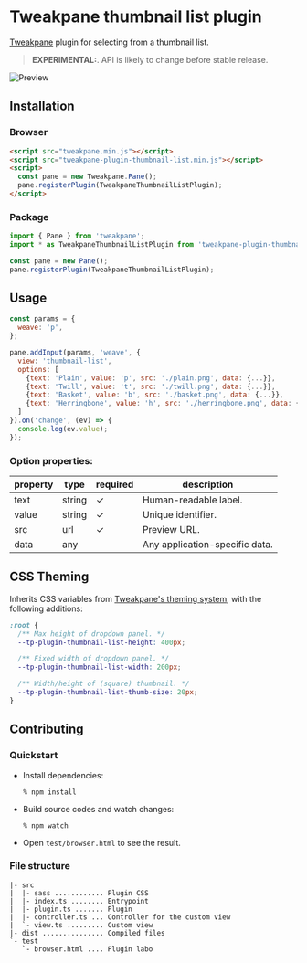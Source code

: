 # Tweakpane thumbnail list plugin

[Tweakpane][tweakpane] plugin for selecting from a thumbnail list.

> **EXPERIMENTAL:**. API is likely to change before stable release.

![Preview](https://github.com/donmccurdy/tweakpane-plugin-thumbnail-list/raw/main/assets/preview.png)

## Installation

### Browser
```html
<script src="tweakpane.min.js"></script>
<script src="tweakpane-plugin-thumbnail-list.min.js"></script>
<script>
  const pane = new Tweakpane.Pane();
  pane.registerPlugin(TweakpaneThumbnailListPlugin);
</script>
```


### Package
```js
import { Pane } from 'tweakpane';
import * as TweakpaneThumbnailListPlugin from 'tweakpane-plugin-thumbnail-list';

const pane = new Pane();
pane.registerPlugin(TweakpaneThumbnailListPlugin);
```


## Usage
```js
const params = {
  weave: 'p',
};

pane.addInput(params, 'weave', {
  view: 'thumbnail-list',
  options: [
    {text: 'Plain', value: 'p', src: './plain.png', data: {...}},
    {text: 'Twill', value: 't', src: './twill.png', data: {...}},
    {text: 'Basket', value: 'b', src: './basket.png', data: {...}},
    {text: 'Herringbone', value: 'h', src: './herringbone.png', data: {...}},
  ]
}).on('change', (ev) => {
  console.log(ev.value);
});
```

### Option properties:

| property | type   | required | description                    |
|----------|--------|----------|--------------------------------|
| text     | string | ✓        | Human-readable label.          |
| value    | string | ✓        | Unique identifier.             |
| src      | url    | ✓        | Preview URL.                   |
| data     | any    |          | Any application-specific data. |

## CSS Theming

Inherits CSS variables from [Tweakpane's theming system](https://cocopon.github.io/tweakpane/theming.html), with the following additions:

```css
:root {
  /** Max height of dropdown panel. */
  --tp-plugin-thumbnail-list-height: 400px;

  /** Fixed width of dropdown panel. */
  --tp-plugin-thumbnail-list-width: 200px;

  /** Width/height of (square) thumbnail. */
  --tp-plugin-thumbnail-list-thumb-size: 20px;
}
```

## Contributing

### Quickstart
- Install dependencies:
  ```
  % npm install
  ```
- Build source codes and watch changes:
  ```
  % npm watch
  ```
- Open `test/browser.html` to see the result.


### File structure
```
|- src
|  |- sass ............ Plugin CSS
|  |- index.ts ........ Entrypoint
|  |- plugin.ts ....... Plugin
|  |- controller.ts ... Controller for the custom view
|  `- view.ts ......... Custom view
|- dist ............... Compiled files
`- test
   `- browser.html .... Plugin labo
```


[tweakpane]: https://github.com/cocopon/tweakpane/
